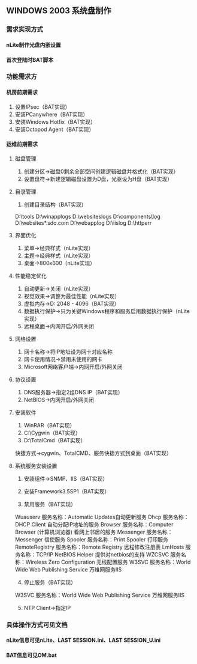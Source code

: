 ## WINDOWS 2003 系统盘制作

### 需求实现方式
#### nLite制作光盘内嵌设置
#### 首次登陆时BAT脚本

### 功能需求方
#### 机房前期需求
1. 设置IPsec（BAT实现）
2. 安装PCanywhere（BAT实现）
3. 安装Windows Hotfix（BAT实现）
4. 安装Octopod Agent（BAT实现）

#### 运维前期需求

1. 磁盘管理
    1. 创建分区->磁盘0剩余全部空间创建逻辑磁盘并格式化（BAT实现） 
    2. 设置盘符->新建逻辑磁盘设置为D盘，光驱设为H盘（BAT实现）

2. 目录管理

    1. 创建目录结构（BAT实现）

    D:\tools
        D:\winapplogs
    D:\websiteslogs
    D:\components\log
    D:\websites\*.sdo.com
    D:\webapplog
    D:\iislog
    D:\httperr

3. 界面优化

    1. 菜单->经典样式（nLite实现）
    2. 主题->经典样式（nLite实现）
    3. 桌面->800x600（nLite实现）

4. 性能稳定优化

    1. 自动更新->关闭（nLite实现）
    2. 视觉效果->调整为最佳性能（nLite实现）
    3. 虚拟内存->D: 2048 - 4096（BAT实现）
    4. 数据执行保护->只为关键Windows程序和服务启用数据执行保护（nLite实现）
    5. 远程桌面->内网开启/外网关闭

5. 网络设置

    1. 网卡名称->将IP地址设为网卡对应名称
    2. 网卡使用情况->禁用未使用的网卡
    3. Microsoft网络客户端->内网开启/外网关闭

6. 协议设置

    1. DNS服务器->指定2组DNS IP（BAT实现）
    2. NetBIOS->内网开启/外网关闭

7. 安装软件

    1. WinRAR（BAT实现）
    2. C:\Cygwin（BAT实现）
    3. D:\TotalCmd（BAT实现）

    快捷方式->cygwin、TotalCMD、服务快捷方式到桌面（BAT实现）

8. 系统服务安装设置

    1. 安装组件->SNMP、IIS（BAT实现）
    2. 安装Framework3.5SP1（BAT实现）

    3. 禁用服务（BAT实现）

    Wuauserv 服务名称：Automatic Updates自动更新服务
    Dhcp 服务名称：DHCP Client 自动分配IP地址的服务
    Browser 服务名称：Computer Browser (计算机浏览器) 看网上邻居的服务
    Messenger 服务名称：Messenger 信使服务
    Spooler 服务名称：Print Spooler 打印服务
    RemoteRegistry 服务名称：Remote Registry 远程修改注册表
    LmHosts 服务名称：TCP/IP NetBIOS Helper 提供对netbios的支持
    WZCSVC 服务名称：Wireless Zero Configuration 无线配置服务
    W3SVC 服务名称：World Wide Web Publishing Service 万维网服务IIS

    4. 停止服务（BAT实现）

    W3SVC 服务名称：World Wide Web Publishing Service 万维网服务IIS

    5. NTP Client->指定IP

### 具体操作方式可见文档
#### nLite信息可见nLite、LAST SESSION.ini、LAST SESSION_U.ini
#### BAT信息可见OM.bat
